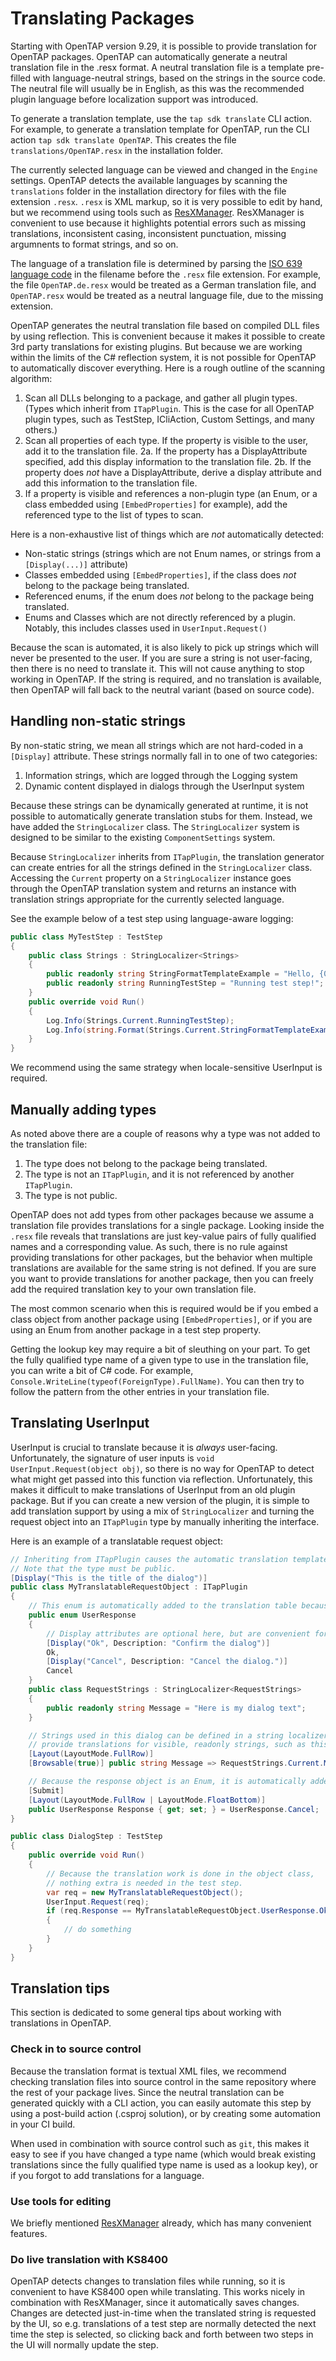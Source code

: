 # Translating Packages

Starting with OpenTAP version 9.29, it is possible to provide translation for
OpenTAP packages. OpenTAP can automatically generate a neutral translation file
in the .resx format. A neutral translation file is a template pre-filled with
language-neutral strings, based on the strings in the source code. The neutral
file will usually be in English, as this was the recommended plugin language
before localization support was introduced.

To generate a translation template, use the `tap sdk translate` CLI action. For
example, to generate a translation template for OpenTAP, run the CLI action
`tap sdk translate OpenTAP`. This creates the file `translations/OpenTAP.resx`
in the installation folder.

The currently selected language can be viewed and changed in the `Engine`
settings. OpenTAP detects the available languages by scanning the
`translations` folder in the installation directory for files with the file
extension `.resx`. `.resx` is XML markup, so it is very possible to edit by
hand, but we recommend using tools such as
[ResXManager](https://marketplace.visualstudio.com/items?itemName=TomEnglert.ResXManager).
ResXManager is convenient to use because it highlights potential errors such as
missing translations, inconsistent casing, inconsistent punctuation, missing
argumnents to format strings, and so on.

The language of a translation file is determined by parsing the [ISO 639
language code](https://en.wikipedia.org/wiki/List_of_ISO_639_language_codes) in
the filename before the `.resx` file extension. For example, the file
`OpenTAP.de.resx` would be treated as a German translation file, and
`OpenTAP.resx` would be treated as a neutral language file, due to the missing
extension.

OpenTAP generates the neutral translation file based on compiled DLL files by
using reflection. This is convenient because it makes it possible to create 3rd
party translations for existing plugins. But because we are working within the
limits of the C# reflection system, it is not possible for OpenTAP to
automatically discover everything. Here is a rough outline of the scanning
algorithm:

1. Scan all DLLs belonging to a package, and gather all plugin types. (Types
   which inherit from `ITapPlugin`. This is the case for all OpenTAP plugin
types, such as TestStep, ICliAction, Custom Settings, and many others.)
2. Scan all properties of each type. If the property is visible to the user,
   add it to the translation file. 2a. If the property has a DisplayAttribute
specified, add this display information to the translation file. 2b. If the
property does *not* have a DisplayAttribute, derive a display attribute and add
this information to the translation file.
3. If a property is visible and references a non-plugin type (an Enum, or a
   class embedded using `[EmbedProperties]` for example), add the referenced
type to the list of types to scan.

Here is a non-exhaustive list of things which are *not* automatically detected:
* Non-static strings (strings which are not Enum names, or strings from a
`[Display(...)]` attribute)
* Classes embedded using `[EmbedProperties]`, if the class does *not* belong to
the package being translated.
* Referenced enums, if the enum does *not* belong to the package being
translated.
* Enums and Classes which are not directly referenced by a plugin. Notably,
this includes classes used in `UserInput.Request()`

Because the scan is automated, it is also likely to pick up strings which will
never be presented to the user. If you are sure a string is not user-facing,
then there is no need to translate it. This will not cause anything to stop
working in OpenTAP. If the string is required, and no translation is available,
then OpenTAP will fall back to the neutral variant (based on source code).

## Handling non-static strings

By non-static string, we mean all strings which are not hard-coded in a
`[Display]` attribute. These strings normally fall in to one of two categories:

1. Information strings, which are logged through the Logging system
2. Dynamic content displayed in dialogs through the UserInput system

Because these strings can be dynamically generated at runtime, it is not
possible to automatically generate translation stubs for them. Instead, we have
added the `StringLocalizer` class. The `StringLocalizer` system is designed to
be similar to the existing `ComponentSettings` system.

Because `StringLocalizer` inherits from `ITapPlugin`, the translation generator
can create entries for all the strings defined in the `StringLocalizer` class.
Accessing the `Current` property on a `StringLocalizer` instance goes through
the OpenTAP translation system and returns an instance with translation strings
appropriate for the currently selected language.

See the example below of a test step using language-aware logging:


```csharp
public class MyTestStep : TestStep
{
    public class Strings : StringLocalizer<Strings>
    {
        public readonly string StringFormatTemplateExample = "Hello, {0}"; 
        public readonly string RunningTestStep = "Running test step!"; 
    }
    public override void Run()
    {
        Log.Info(Strings.Current.RunningTestStep);
        Log.Info(string.Format(Strings.Current.StringFormatTemplateExample, "World"));
    }
}
```

We recommend using the same strategy when locale-sensitive UserInput is required.

## Manually adding types

As noted above there are a couple of reasons why a type was not added to the translation file:

1. The type does not belong to the package being translated.
2. The type is not an `ITapPlugin`, and it is not referenced by another `ITapPlugin`.
3. The type is not public.

OpenTAP does not add types from other packages because we assume a translation
file provides translations for a single package. Looking inside the `.resx`
file reveals that translations are just key-value pairs of fully qualified
names and a corresponding value. As such, there is no rule against providing
translations for other packages, but the behavior when multiple translations
are available for the same string is not defined. If you are sure you want to
provide translations for another package, then you can freely add the required
translation key to your own translation file. 

The most common scenario when this is required would be if you embed a class
object from another package using `[EmbedProperties]`, or if you are using an
Enum from another package in a test step property.

Getting the lookup key may require a bit of sleuthing on your part. To get the
fully qualified type name of a given type to use in the translation file, you
can write a bit of C# code. For example,
`Console.WriteLine(typeof(ForeignType).FullName)`. You can then try to follow
the pattern from the other entries in your translation file.

## Translating UserInput

UserInput is crucial to translate because it is *always* user-facing.
Unfortunately, the signature of user inputs is `void UserInput.Request(object obj)`, so
there is no way for OpenTAP to detect what might get passed into this function
via reflection. Unfortunately, this makes it difficult to make translations of
UserInput from an old plugin package. But if you can create a new version of
the plugin, it is simple to add translation support by using a mix of
`StringLocalizer` and turning the request object into an `ITapPlugin` type by
manually inheriting the interface.

Here is an example of a translatable request object:

```csharp
// Inheriting from ITapPlugin causes the automatic translation template generator to create entries for this object.
// Note that the type must be public.
[Display("This is the title of the dialog")]
public class MyTranslatableRequestObject : ITapPlugin
{
    // This enum is automatically added to the translation table because it is referenced by `MyTranslatableRequestObject`, which is a plugin type
    public enum UserResponse
    {
        // Display attributes are optional here, but are convenient for providing descriptions
        [Display("Ok", Description: "Confirm the dialog")]
        Ok,
        [Display("Cancel", Description: "Cancel the dialog.")]
        Cancel
    }
    public class RequestStrings : StringLocalizer<RequestStrings>
    {
        public readonly string Message = "Here is my dialog text";
    }

    // Strings used in this dialog can be defined in a string localizer. This is a convenient way to
    // provide translations for visible, readonly strings, such as this message.
    [Layout(LayoutMode.FullRow)]
    [Browsable(true)] public string Message => RequestStrings.Current.Message;

    // Because the response object is an Enum, it is automatically added to the translation file.
    [Submit]
    [Layout(LayoutMode.FullRow | LayoutMode.FloatBottom)]
    public UserResponse Response { get; set; } = UserResponse.Cancel;
}

public class DialogStep : TestStep
{
    public override void Run()
    {
        // Because the translation work is done in the object class,
        // nothing extra is needed in the test step.
        var req = new MyTranslatableRequestObject();
        UserInput.Request(req);
        if (req.Response == MyTranslatableRequestObject.UserResponse.Ok)
        {
            // do something
        }
    }
}

```

## Translation tips

This section is dedicated to some general tips about working with translations in OpenTAP.

### Check in to source control

Because the translation format is textual XML files, we recommend checking
translation files into source control in the same repository where the rest of
your package lives. Since the neutral translation can be generated quickly with
a CLI action, you can easily automate this step by using a post-build action
(.csproj solution), or by creating some automation in your CI build. 

When used in combination with source control such as `git`, this makes it easy
to see if you have changed a type name (which would break existing translations
since the fully qualified type name is used as a lookup key), or if you forgot
to add translations for a language.

### Use tools for editing

We briefly mentioned
[ResXManager](https://marketplace.visualstudio.com/items?itemName=TomEnglert.ResXManager)
already, which has many convenient features.


### Do live translation with KS8400

OpenTAP detects changes to translation files while running, so it is convenient
to have KS8400 open while translating. This works nicely in combination with
ResXManager, since it automatically saves changes. Changes are detected
just-in-time when the translated string is requested by the UI, so e.g.
translations of a test step are normally detected the next time the step is
selected, so clicking back and forth between two steps in the UI will normally
update the step.
